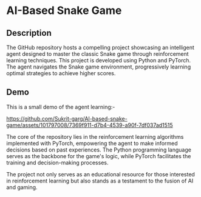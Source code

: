 # AI-Based Snake Game
## Description
The GitHub repository hosts a compelling project showcasing an intelligent agent designed to master the classic Snake game through reinforcement learning techniques. 
This project is developed using Python and PyTorch.
The agent navigates the Snake game environment, progressively learning optimal strategies to achieve higher scores.
## Demo
This is a small demo of the agent learning:-

https://github.com/Sukrit-garg/AI-based-snake-game/assets/101797008/7369f911-d7b4-4539-a90f-7df037ad1515

The core of the repository lies in the reinforcement learning algorithms implemented with PyTorch, empowering the agent to make informed decisions based on past experiences. 
The Python programming language serves as the backbone for the game's logic, while PyTorch facilitates the training and decision-making processes.

The project not only serves as an educational resource for those interested in reinforcement learning but also stands as a testament to the fusion of AI and gaming. 




